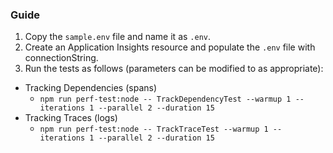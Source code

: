 ### Guide

1. Copy the `sample.env` file and name it as `.env`.
2. Create an Application Insights resource and populate the `.env` file with connectionString.
3. Run the tests as follows (parameters can be modified to as appropriate):

- Tracking Dependencies (spans)
  - `npm run perf-test:node -- TrackDependencyTest --warmup 1 --iterations 1 --parallel 2 --duration 15`
- Tracking Traces (logs)
  - `npm run perf-test:node -- TrackTraceTest --warmup 1 --iterations 1 --parallel 2 --duration 15`
